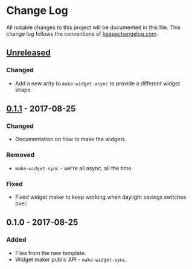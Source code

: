 # Change Log
All notable changes to this project will be documented in this file. This change log follows the conventions of [keepachangelog.com](http://keepachangelog.com/).

## [Unreleased]
### Changed
- Add a new arity to `make-widget-async` to provide a different widget shape.

## [0.1.1] - 2017-08-25
### Changed
- Documentation on how to make the widgets.

### Removed
- `make-widget-sync` - we're all async, all the time.

### Fixed
- Fixed widget maker to keep working when daylight savings switches over.

## 0.1.0 - 2017-08-25
### Added
- Files from the new template.
- Widget maker public API - `make-widget-sync`.

[Unreleased]: https://github.com/your-name/canvas/compare/0.1.1...HEAD
[0.1.1]: https://github.com/your-name/canvas/compare/0.1.0...0.1.1
